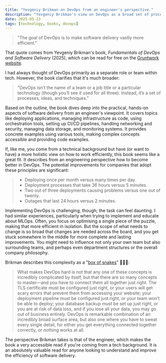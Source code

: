 ```yaml
---
title: "Yevgeniy Brikman on DevOps from an engineer's perspective."
description: "Yevgeniy Brikman's view on DevOps as a broad set of processes, not just a role, and its practical implications for engineers, based on his book."
date: 2025-05-23
tags: [technology, books, devops]
---
```


> "The goal of DevOps is to make software delivery vastly more efficient."

That quote comes from Yevgeniy Brikman's book, *Fundamentals of DevOps and Software Delivery* (2025), which can be read for free on the [Gruntwork website](https://www.gruntwork.io/books/fundamentals-of-devops).

I had always thought of DevOps primarily as a separate role or team within tech. However, the book clarifies that it's much broader:

> "DevOps isn’t the name of a team or a job title or a particular technology (though you’ll see it used for all three). Instead, it’s a set of processes, ideas, and techniques."

Based on the outline, the book dives deep into the practical, hands-on aspects of software delivery from an engineer's viewpoint. It covers topics like deploying applications, managing infrastructure as code, using orchestration tools, setting up CI/CD pipelines, handling networking and security, managing data storage, and monitoring systems. It provides concrete examples using various tools, making complex concepts accessible and providing code examples.

If, like me, you come from a technical background but have (or want to have) a more holistic view on how to work efficiently, this book seems like a great fit. It describes from an engineering perspective how to become better in DevOps. The potential improvements for companies that adopt these principles are significant:

> *   Deploying once per month versus many times per day.
> *   Deployment processes that take 36 hours versus 5 minutes.
> *   Two out of three deployments causing problems versus one out of twenty.
> *   Outages that last 24 hours versus 2 minutes.

Implementing DevOps is challenging, though; the task can feel daunting. I had similar experiences, particularly when trying to implement and educate about MLOps. Often, you focus on optimising a single piece of the puzzle, making that more efficient in isolation. But the scope of what needs to change is so broad that changes are needed across the board, and you get stuck somewhere in the middle for more complete and lasting improvements. You might need to influence not only your own team but also surrounding teams, and perhaps even department structures or the overall company philosophy.

Brikman describes this complexity as a "[box of snakes](https://www.gruntwork.io/books/fundamentals-of-devops#box_of_snakes)" 🐍🐍🐍:

> What makes DevOps hard is not that any one of these concepts is incredibly complicated by itself, but that there are so many concepts to master—and you have to connect them all together just right. The TLS certificate must be configured just right, or your users will get scary errors that prevent them from accessing your website; your deployment pipeline must be configured just right, or your team won’t be able to deploy; your database backup must be set up just right, or you are at risk of data loss, and if you lose all your data, you may go out of business entirely. DevOps is remarkable combination of an incredibly broad surface area, but also one where you have to sweat every single detail, for either you get everything connected together correctly, or nothing works at all.

The perspective Brikman takes is that of the engineer, which makes the book a very accessible read if you're coming from a tech background. It is an absolutely valuable read for anyone looking to understand and improve the efficiency of software delivery.
